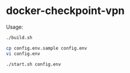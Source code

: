 # docker-checkpoint-vpn

Usage:

```sh
./build.sh

cp config.env.sample config.env
vi config.env

./start.sh config.env
```
